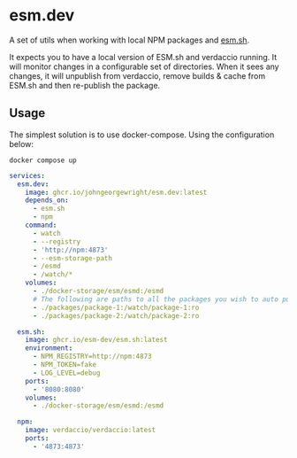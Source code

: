 # esm.dev

A set of utils when working with local NPM packages and [esm.sh](https://esm.sh/).

It expects you to have a local version of ESM.sh and verdaccio running. It will monitor changes in a configurable set of directories. When it sees any changes, it will unpublish from verdaccio, remove builds & cache from ESM.sh and then re-publish the package.

## Usage

The simplest solution is to use docker-compose. Using the configuration below:

`docker compose up`

```yaml
services:
  esm.dev:
    image: ghcr.io/johngeorgewright/esm.dev:latest
    depends_on:
      - esm.sh
      - npm
    command:
      - watch
      - --registry
      - 'http://npm:4873'
      - --esm-storage-path
      - /esmd
      - /watch/*
    volumes:
      - ./docker-storage/esm/esmd:/esmd
      # The following are paths to all the packages you wish to auto publish
      - ./packages/package-1:/watch/package-1:ro
      - ./packages/package-2:/watch/package-2:ro

  esm.sh:
    image: ghcr.io/esm-dev/esm.sh:latest
    environment:
      - NPM_REGISTRY=http://npm:4873
      - NPM_TOKEN=fake
      - LOG_LEVEL=debug
    ports:
      - '8080:8080'
    volumes:
      - ./docker-storage/esm/esmd:/esmd

  npm:
    image: verdaccio/verdaccio:latest
    ports:
      - '4873:4873'
```
